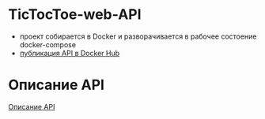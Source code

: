 # TicTocToe-web-API

- проект собирается в Docker и разворачивается в рабочее состоение docker-compose
- [публикация API в Docker Hub](https://hub.docker.com/r/panindog/tictactoe/)


 
# Описание API
[Описание API](Docs/api-description/yml)
